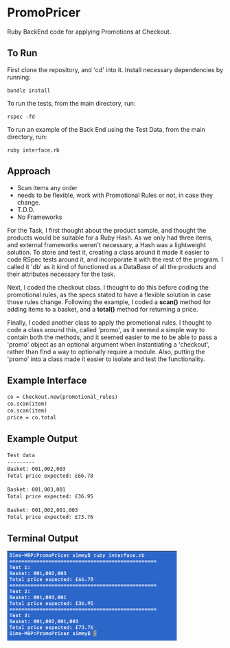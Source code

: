 # PromoPricer
Ruby BackEnd code for applying Promotions at Checkout.
## To Run
First clone the repository, and 'cd' into it.
Install necessary dependencies by running:
```
bundle install
```
To run the tests, from the main directory, run:
```
rspec -fd
```
To run an example of the Back End using the Test Data, from the main directory, run:
```
ruby interface.rb
```
## Approach
- Scan items any order
- needs to be flexible, work with Promotional Rules or not, in case they change.
- T.D.D.
- No Frameworks

For the Task, I first thought about the product sample, and thought the products would be suitable for a Ruby Hash. As we only had three items, and external frameworks weren't necessary, a Hash was a lightweight solution. To store and test it, creating a class around it made it easier to code RSpec tests around it, and incorporate it with the rest of the program. I called it 'db' as it kind of functioned as a DataBase of all the products and their attributes necessary for the task.

Next, I coded the checkout class. I thought to do this before coding the promotional rules, as the specs stated to have a flexible solution in case those rules change. Following the example, I coded a __scan()__ method for adding items to a basket, and a __total()__ method for returning a price.

Finally, I coded another class to apply the promotional rules. I thought to code a class around this, called 'promo', as it seemed a simple way to contain both the methods, and it seemed easier to me to be able to pass a 'promo' object as an optional argument when instantiating a 'checkout', rather than find a way to optionally require a module. Also, putting the 'promo' into a class made it easier to isolate and test the functionality.
## Example Interface
```
co = Checkout​.new​(promotional_rules)
co​.scan​(item)
co​.scan​(item)
price = co​.total
```
## Example Output
```
Test data
---------
Basket: 001,002,003
Total price expected: £66.78

Basket: 001,003,001
Total price expected: £36.95

Basket: 001,002,001,003
Total price expected: £73.76
```
## Terminal Output
![](exampleOutput.png)
